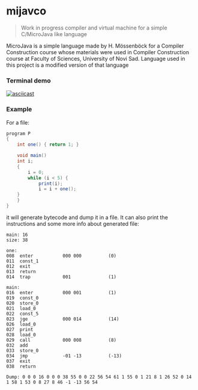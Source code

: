 # mijavco
 
> Work in progress compiler and virtual machine for a simple C/MicroJava like language

MicroJava is a simple language made by H. Mössenböck
for a Compiler Construction course whose materials were used in
Compiler Construction course at Faculty of Sciences, University of Novi Sad.
Language used in this project is a modified version of that language

### Terminal demo

[![asciicast](https://asciinema.org/a/553991.svg)](https://asciinema.org/a/553991)

### Example
For a file:
```java
program P
{
    int one() { return 1; }

    void main()
	int i;
    {
        i = 0;
        while (i < 5) {
            print(i);
            i = i + one();
	}
    }
}
```
it will generate bytecode and dump it in a file. It can also print the instructions
and some more info about generated file:

```
main: 16
size: 38

one:
008  enter           000 000          (0)
011  const_1         
012  exit            
013  return          
014  trap            001              (1)

main:
016  enter           000 001          (1)
019  const_0         
020  store_0         
021  load_0          
022  const_5         
023  jge             000 014          (14)
026  load_0          
027  print           
028  load_0          
029  call            000 008          (8)
032  add             
033  store_0         
034  jmp             -01 -13          (-13)
037  exit            
038  return          

Dump: 0 0 0 16 0 0 0 38 55 0 0 22 56 54 61 1 55 0 1 21 8 1 26 52 0 14 1 58 1 53 0 8 27 8 46 -1 -13 56 54 
```
